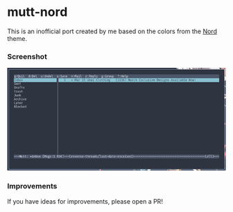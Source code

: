 # mutt-nord

This is an inofficial port created by me based on the colors from the [Nord](https://nordtheme.com) theme.

### Screenshot

![screenshot](screenshot.png)

### Improvements

If you have ideas for improvements, please open a PR!

